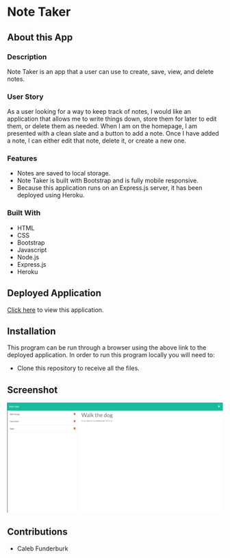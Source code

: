 # Note Taker

## About this App

### Description

Note Taker is an app that a user can use to create, save, view, and delete notes.

### User Story

As a user looking for a way to keep track of notes, I would like an application that allows me to write things down, store them for later to edit them, or delete them as needed. When I am on the homepage, I am presented with a clean slate and a button to add a note. Once I have added a note, I can either edit that note, delete it, or create a new one.

### Features

* Notes are saved to local storage.
* Note Taker is built with Bootstrap and is fully mobile responsive.
* Because this application runs on an Express.js server, it has been deployed using Heroku.

### Built With

- HTML
- CSS
- Bootstrap
- Javascript
- Node.js
- Express.js
- Heroku

## Deployed Application

<a href="https://note-taker-design.herokuapp.com/" target="_blank">Click here</a> to view this application.

## Installation

This program can be run through a browser using the above link to the deployed application. In order to run this program locally you will need to:

* Clone this repository to receive all the files.

## Screenshot

![Screenshot-1](./image/screenshot.png)

## Contributions

- Caleb Funderburk
